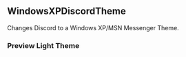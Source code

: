 ## WindowsXPDiscordTheme

Changes Discord to a Windows XP/MSN Messenger Theme.

### Preview Light Theme
